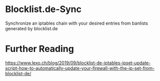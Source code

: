 # Blocklist.de-Sync
Synchronize an iptables chain with your desired entries from banlists generated by blocklist.de

# Further Reading
https://www.lexo.ch/blog/2019/09/blocklist-de-iptables-ipset-update-script-how-to-automatically-update-your-firewall-with-the-ip-set-from-blocklist-de/
